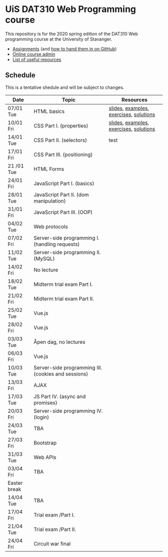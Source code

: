   # UiS DAT310 Web Programming course

This repository is for the 2020 spring edition of the DAT310 Web programming course at the University of Stavanger.

  - [Assignments](https://github.com/uis-dat310-spring20/assignments) (and [how to hand them in on GitHub](HOWTO_GitHub.md))
  - [Online course admin](https://ux.uis.no/~ljehl/dat310/)
  - [List of useful resources](Resources.md)
  
  
  
## Schedule 
 
This is a tentative shedule and will be subject to changes.

| Date | Topic | Resources |
| --- | --- | --- |
| 07/01 Tue | HTML basics | [slides](slides/HTML.pdf), [examples](examples/html/basic), [exercises](exercises/html/basic), [solutions](solutions/html/basic)|
| 10/01 Fri | CSS Part I. (properties) | [slides](https://speakerdeck.com/ljehl/web-programming-css-p1), [examples](examples/css/properties), [exercises](exercises/css/properties), [solutions](solutions/css/properties) |
| 14/01 Tue | CSS Part II. (selectors) | test  |
| 17/01 Fri | CSS Part III. (positioning) |  |
| 21 /01 Tue | HTML Forms |   |
| 24/01 Fri | JavaScript Part I. (basics)  |  |
| 28/01 Tue | JavaScript Part II. (dom manipulation) |  |
| 31/01 Fri | JavaScript Part III. (OOP) |  |
| 04/02 Tue | Web protocols | |
| 07/02 Fri | Server-side programming I. (handling requests) | |
| 11/02 Tue | Server-side programming II. (MySQL) | |
| 14/02 Fri | No lecture | |
| 18/02 Tue | Midterm trial exam Part I. |  |
| 21/02 Fri | Midterm trial exam Part II. |  |
| 25/02 Tue | Vue.js |  |
| 28/02 Fri | Vue.js |  |
| 03/03 Tue | Åpen dag, no lectures | |
| 06/03 Fri | Vue.js |  |
| 10/03 Tue | Server-side programming III. (cookies and sessions) |  |
| 13/03 Fri | AJAX |  |
| 17/03 Tue | JS Part IV. (async and promises) | |
| 20/03 Fri | Server-side programming IV. (login) | |
| 24/03 Tue | TBA |  |
| 27/03 Fri | Bootstrap | |
| 31/03 Tue | Web APIs |  |
| 03/04 Fri | TBA | |
| Easter break |
| 14/04 Tue | TBA | |
| 17/04 Fri | Trial exam /Part I. | |
| 21/04 Tue | Trial exam /Part II. | |
| 24/04 Fri | Circuit war final | |
